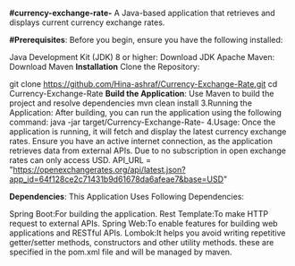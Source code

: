 **#currency-exchange-rate-**
A Java-based application that retrieves and displays current currency exchange rates.

**#Prerequisites**:
Before you begin, ensure you have the following installed:

Java Development Kit (JDK) 8 or higher: Download JDK
Apache Maven: Download Maven
**Installation**
Clone the Repository:

git clone https://github.com/Hina-ashraf/Currency-Exchange-Rate.git
cd Currency-Exchange-Rate
**Build the Application**: 
Use Maven to build the project and resolve dependencies mvn clean install 3.Running the Application: After building, you can run the application using the following command: java -jar target/Currency-Exchange-Rate- 4.Usage: Once the application is running, it will fetch and display the latest currency exchange rates. Ensure you have an active internet connection, as the application retrieves data from external APIs. Due to no subscription in open exchange rates can only access USD. API_URL = "https://openexchangerates.org/api/latest.json?app_id=64f128ce2c71431b9d61678da6afeae7&base=USD"

**Dependencies**:
This Application Uses Following Dependencies:

Spring Boot:For building the application.
Rest Template:To make HTTP request to external APIs.
Spring Web:To enable features for building web applications and RESTful APIs.
Lombok:It helps you avoid writing repetitive getter/setter methods, constructors and other utility methods. these are specified in the pom.xml file and will be managed by maven.


